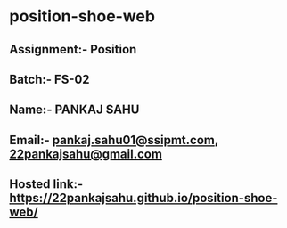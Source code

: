 # position-shoe-web

## Assignment:- Position

## Batch:- FS-02

## Name:- PANKAJ SAHU

## Email:- pankaj.sahu01@ssipmt.com,  22pankajsahu@gmail.com 

## Hosted link:- https://22pankajsahu.github.io/position-shoe-web/
